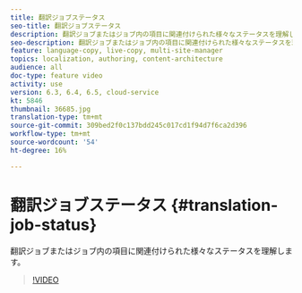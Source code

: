```yaml
---
title: 翻訳ジョブステータス
seo-title: 翻訳ジョブステータス
description: 翻訳ジョブまたはジョブ内の項目に関連付けられた様々なステータスを理解します。
seo-description: 翻訳ジョブまたはジョブ内の項目に関連付けられた様々なステータスを理解します。
feature: language-copy, live-copy, multi-site-manager
topics: localization, authoring, content-architecture
audience: all
doc-type: feature video
activity: use
version: 6.3, 6.4, 6.5, cloud-service
kt: 5846
thumbnail: 36685.jpg
translation-type: tm+mt
source-git-commit: 309bed2f0c137bdd245c017cd1f94d7f6ca2d396
workflow-type: tm+mt
source-wordcount: '54'
ht-degree: 16%

---
```



# 翻訳ジョブステータス {#translation-job-status}

翻訳ジョブまたはジョブ内の項目に関連付けられた様々なステータスを理解します。

>[!VIDEO](https://video.tv.adobe.com/v/36685?quality=12&learn=on)

